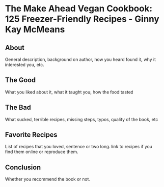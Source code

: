 # The Make Ahead Vegan Cookbook: 125 Freezer-Friendly Recipes - Ginny Kay McMeans


## About
General description, background on author, how you heard found it, why it interested you, etc.


## The Good
What you liked about it, what it taught you, how the food tasted


## The Bad
What sucked, terrible recipes, missing steps, typos, quality of the book, etc


## Favorite Recipes
List of recipes that you loved, sentence or two long. link to recipes if you find them online or reproduce them.


## Conclusion
Whether you recommend the book or not.
